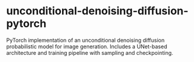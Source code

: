 # unconditional-denoising-diffusion-pytorch
PyTorch implementation of an unconditional denoising diffusion probabilistic model for image generation. Includes a UNet-based architecture and training pipeline with sampling and checkpointing.
